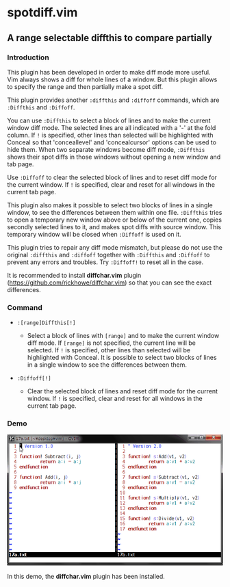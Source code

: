 # spotdiff.vim

## A range selectable diffthis to compare partially

### Introduction

This plugin has been developed in order to make diff mode more useful.
Vim always shows a diff for whole lines of a window. But this plugin allows
to specify the range and then partially make a spot diff.

This plugin provides another `:diffthis` and `:diffoff` commands, which are
`:Diffthis` and `:Diffoff`.

You can use `:Diffthis` to select a block of lines and to make the current
window diff mode. The selected lines are all indicated with a '-' at the fold
column. If `!` is specified, other lines than selected will be highlighted
with Conceal so that 'conceallevel' and 'concealcursor' options can be used
to hide them. When two separate windows become diff mode, `:Diffthis` shows
their spot diffs in those windows without opening a new window and tab page.

Use `:Diffoff` to clear the selected block of lines and to reset diff mode
for the current window. If `!` is specified, clear and reset for all windows
in the current tab page.

This plugin also makes it possible to select two blocks of lines in a single
window, to see the differences between them within one file. `:Diffthis`
tries to open a temporary new window above or below of the current one,
copies secondly selected lines to it, and makes spot diffs with source window.
This temporary window will be closed when `:Diffoff` is used on it.

This plugin tries to repair any diff mode mismatch, but please do not use the
original `:diffthis` and `:diffoff` together with `:Diffthis` and `:Diffoff`
to prevent any errors and troubles. Try `:Diffoff!` to reset all in the case.

It is recommended to install **diffchar.vim** plugin
(https://github.com/rickhowe/diffchar.vim) so that
you can see the exact differences.

### Command

* `:[range]Diffthis[!]`
  * Select a block of lines with `[range]` and to make the current window
    diff mode. If `[range]` is not specified, the current line will be
    selected. If `!` is specified, other lines than selected will be
    highlighted with Conceal. It is possible to select two blocks of
    lines in a single window to see the differences between them.

* `:Diffoff[!]`
  * Clear the selected block of lines and reset diff mode for the current
    window. If `!` is specified, clear and reset for all windows in the
    current tab page.

### Demo

![demo](demo.gif)

In this demo, the **diffchar.vim** plugin has been installed.

